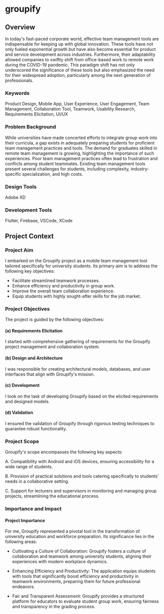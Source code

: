 # groupify

## Overview

In today's fast-paced corporate world, effective team management tools are indispensable for keeping up with global innovation. These tools have not only fueled exponential growth but have also become essential for product and service development across industries. Furthermore, their adaptability allowed companies to swiftly shift from office-based work to remote work during the COVID-19 pandemic. This paradigm shift has not only underscored the significance of these tools but also emphasized the need for their widespread adoption, particularly among the next generation of professionals.


### Keywords

Product Design, Mobile App, User Experience, User Engagement, Team Management, Collaboration Tool, Teamwork, Usability Research, Requirements Elicitation, UI/UX



### Problem Background

While universities have made concerted efforts to integrate group work into their curricula, a gap exists in adequately preparing students for proficient team management practices and tools. The demand for graduates skilled in remote team management is growing, highlighting the importance of such experiences. Poor team management practices often lead to frustration and conflicts among student teammates. Existing team management tools present several challenges for students, including complexity, industry-specific specialization, and high costs.  


### Design Tools

Adobe XD

### Development Tools

Flutter, Firebase, VSCode, XCode



## Project Context  

### Project Aim

I embarked on the Groupify project as a mobile team management tool tailored specifically for university students. Its primary aim is to address the following key objectives:

- Facilitate streamlined teamwork processes.
- Enhance efficiency and productivity in group work.
- Improve the overall team collaboration experience.
- Equip students with highly sought-after skills for the job market.


### Project Objectives

The project is guided by the following objectives:

#### (a) Requirements Elicitation
I started with comprehensive gathering of requirements for the Groupify project management and collaboration system.

#### (b) Design and Architecture
I was responsible for creating architectural models, databases, and user interfaces that align with Groupify's mission.

#### (c) Development
I took on the task of developing Groupify based on the elicited requirements and designed models.

#### (d) Validation
I ensured the validation of Groupify through rigorous testing techniques to guarantee robust functionality.


### Project Scope  

Groupify's scope encompasses the following key aspects:

A. Compatibility with Android and iOS devices, ensuring accessibility for a wide range of students.

B. Provision of practical solutions and tools catering specifically to students' needs in a collaborative setting.

C. Support for lecturers and supervisors in monitoring and managing group projects, streamlining the educational process.


### Importance and Impact  

#### Project Importance  
For me, Groupify represented a pivotal tool in the transformation of university education and workforce preparation. Its significance lies in the following areas:

- Cultivating a Culture of Collaboration: Groupify fosters a culture of collaboration and teamwork among university students, aligning their experiences with modern workplace dynamics.

- Enhancing Efficiency and Productivity: The application equips students with tools that significantly boost efficiency and productivity in teamwork environments, preparing them for future professional endeavors.

- Fair and Transparent Assessment: Groupify provides a structured platform for educators to evaluate student group work, ensuring fairness and transparency in the grading process.
